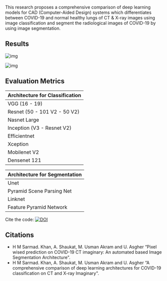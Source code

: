This research proposes a comprehensive comparison of deep learning models for CAD (Computer-Aided Design) systems which differentiates between COVID-19 and normal healthy lungs of CT &amp; X-ray images using image classification and segment the radiological images of COVID-19 by using image segmentation.

## Results
![img](https://github.com/akmmes/MHealth-CLassification-Segmentation-of-COVID-19-using-Deep-Learning-Architectures/blob/main/Results%20and%20Diagrams/segmented%20images%20(Ground%20Truth%20vs%20Predicted).png)

![img](https://github.com/akmmes/MHealth-CLassification-Segmentation-of-COVID-19-using-Deep-Learning-Architectures/blob/main/Results%20and%20Diagrams/Pixelwise%20Accuracy%20Reuslt%20%22medical%20segmentation%20dataset%22.png)

## Evaluation Metrics

| Architecture for Classification |
| --- | 
| VGG (16 - 19) | 
| Resnet (50 - 101 V2 - 50 V2) |
| Nasnet Large | 
| Inception (V3 - Resnet V2) | 
| Efficientnet | 
| Xception | 
| Mobilenet V2 | 
| Densenet 121 | 

| Architecture for Segmentation |
| --- | 
| Unet | 
| Pyramid Scene Parsing Net |
| Linknet | 
| Feature Pyramid Network | 



Cite the code:  [![DOI](https://zenodo.org/badge/588248652.svg)](https://zenodo.org/badge/latestdoi/588248652)


## Citations
* H M Sarmad. Khan, A. Shaukat, M. Usman Akram and U. Asgher “Pixel wised prediction on COVID-19 CT imaginary: An automated based Image Segmentation Architecture".
* H M Sarmad. Khan, A. Shaukat, M. Usman Akram and U. Asgher “A comprehensive comparison of deep learning architectures for COVID-19 classification on CT and X-ray Imaginary".
